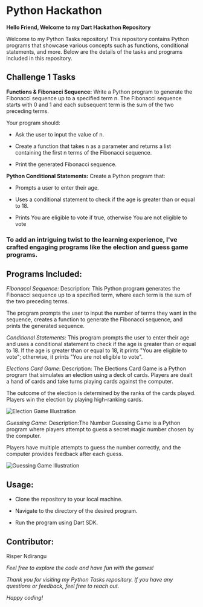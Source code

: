 # Python Hackathon

**Hello Friend, Welcome to my Dart Hackathon Repository**

Welcome to my Python Tasks repository! This repository contains Python programs that showcase various concepts such as functions, conditional statements, and more. Below are the details of the tasks and programs included in this repository.

## Challenge 1 Tasks

**Functions & Fibonacci Sequence:** Write a Python program to generate the Fibonacci sequence up to a specified term n. 
The Fibonacci sequence starts with 0 and 1 and each subsequent term is the sum of the two preceding terms.

Your program should:

* Ask the user to input the value of n.

* Create a function that takes n as a parameter and returns a list containing the first n terms of the Fibonacci sequence.

* Print the generated Fibonacci sequence.

**Python Conditional Statements:** Create a Python program that: 

* Prompts a user to enter their age.
  
* Uses a conditional statement to check if the age is greater than or equal to 18.
  
* Prints You are eligible to vote if true, otherwise You are not eligible to vote

### To add an intriguing twist to the learning experience, I've crafted engaging programs like the election and guess game programs. 

## Programs Included:

*Fibonacci Sequence:* Description: This Python program generates the Fibonacci sequence up to a specified term, where each term is the sum of the two preceding terms. 

The program prompts the user to input the number of terms they want in the sequence, creates a function to generate the Fibonacci sequence, and prints the generated sequence.

*Conditional Statements:* This program prompts the user to enter their age and uses a conditional statement to check if the age is greater than or equal to 18. If the age is greater than or equal to 18, it prints "You are eligible to vote"; otherwise, it prints "You are not eligible to vote".

*Elections Card Game*: Description: The Elections Card Game is a Python program that simulates an election using a deck of cards. Players are dealt a hand of cards and take turns playing cards against the computer. 

The outcome of the election is determined by the ranks of the cards played. Players win the election by playing high-ranking cards.
  
![Election Game Illustration](https://github.com/Risper8/PYTHON-HACKATHON/blob/main/election.png)


*Guessing Game*: Description:The Number Guessing Game is a Python program where players attempt to guess a secret magic number chosen by the computer. 

Players have multiple attempts to guess the number correctly, and the computer provides feedback after each guess.

![Guessing Game Illustration](https://github.com/Risper8/PYTHON-HACKATHON/blob/main/guess.png)

## **Usage:**

* Clone the repository to your local machine.

* Navigate to the directory of the desired program.

* Run the program using Dart SDK.

## Contributor:
 Risper Ndirangu

*Feel free to explore the code and have fun with the games!*

*Thank you for visiting my Python Tasks repository. If you have any questions or feedback, feel free to reach out.*

*Happy coding!*
